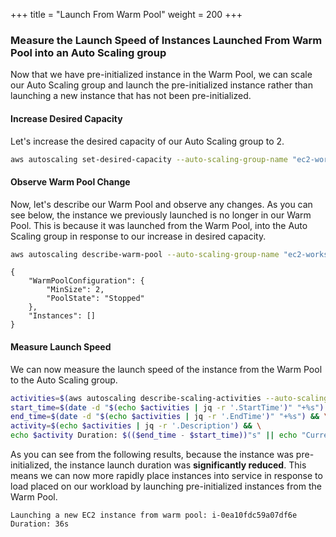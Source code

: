 +++
title = "Launch From Warm Pool"
weight = 200
+++

### Measure the Launch Speed of Instances Launched From Warm Pool into an Auto Scaling group

Now that we have pre-initialized instance in the Warm Pool, we can scale our Auto Scaling group and launch the pre-initialized instance rather than launching a new instance that has not been pre-initialized.

#### Increase Desired Capacity

Let's increase the desired capacity of our Auto Scaling group to 2.

```bash
aws autoscaling set-desired-capacity --auto-scaling-group-name "ec2-workshop-asg" --desired-capacity 2
```

#### Observe Warm Pool Change

Now, let's describe our Warm Pool and observe any changes. As you can see below, the instance we previously launched is no longer in our Warm Pool. This is because it was launched from the Warm Pool, into the Auto Scaling group in response to our increase in desired capacity.

```bash
aws autoscaling describe-warm-pool --auto-scaling-group-name "ec2-workshop-asg"
```

```
{
    "WarmPoolConfiguration": {
        "MinSize": 2,
        "PoolState": "Stopped"
    },
    "Instances": []
}
```

#### Measure Launch Speed

We can now measure the launch speed of the instance from the Warm Pool to the Auto Scaling group.

```bash
activities=$(aws autoscaling describe-scaling-activities --auto-scaling-group-name "ec2-workshop-asg" | jq -r '.Activities[0]') && \
start_time=$(date -d "$(echo $activities | jq -r '.StartTime')" "+%s") && \
end_time=$(date -d "$(echo $activities | jq -r '.EndTime')" "+%s") && \
activity=$(echo $activities | jq -r '.Description') && \
echo $activity Duration: $(($end_time - $start_time))"s" || echo "Current activity is still in progress.."
```

As you can see from the following results, because the instance was pre-initialized, the instance launch duration was **significantly reduced**. This means we can now more rapidly place instances into service in response to load placed on our workload by launching pre-initialized instances from the Warm Pool.

```
Launching a new EC2 instance from warm pool: i-0ea10fdc59a07df6e Duration: 36s
```